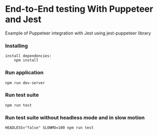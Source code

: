 # End-to-End testing With Puppeteer and Jest

Example of Puppeteer integration with Jest using jest-puppeteer library

### Installing
```
install dependencies:
    npm install
```

### Run application
```
npm run dev-server
```

### Run test suite
```
npm run test
```
### Run test suite without headless mode and in slow motion
```
HEADLESS="false" SLOWMO=100 npm run test
```
